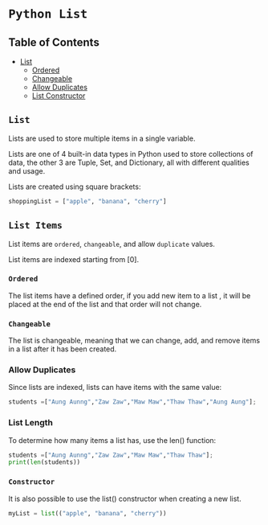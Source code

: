 # **`Python List`**

## Table of Contents
- [List](#list)
    - [Ordered](#ordered)
    - [Changeable](#changeable)
    - [Allow Duplicates](#allow-duplicates)
    - [List Constructor](#constructor)

## **`List`**

Lists are used to store multiple items in a single variable.

Lists are one of 4 built-in data types in Python used to store collections of data, the other 3 are Tuple, Set, and Dictionary, all with different qualities and usage.

Lists are created using square brackets:

```py
shoppingList = ["apple", "banana", "cherry"]
```

## **`List Items`**

List items are `ordered`, `changeable`, and allow `duplicate` values.

List items are indexed starting from [0].


### **`Ordered`**

The list items have a defined order,
if you add new item to a list , it will be placed at the end of the list  and that order will not change.


### **`Changeable`**

The list is changeable, meaning that we can change, add, and remove items in a list after it has been created.



### **Allow Duplicates**
Since lists are indexed, lists can have items with the same value:

```py
students =["Aung Aunng","Zaw Zaw","Maw Maw","Thaw Thaw","Aung Aung"];
```

### **List Length**

To determine how many items a list has, use the len() function:
```py
students =["Aung Aunng","Zaw Zaw","Maw Maw","Thaw Thaw"];
print(len(students))
```

### **`Constructor`**

It is also possible to use the list() constructor when creating a new list.


```py
myList = list(("apple", "banana", "cherry")) 
```